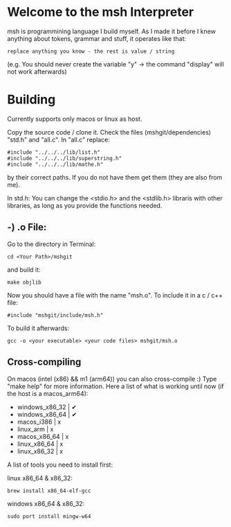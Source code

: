 # Welcome to the msh Interpreter
msh is programmining language I build myself. As I made it before I knew anything about tokens, grammar and stuff, it operates like that:

    replace anything you know - the rest is value / string

(e.g. You should never create the variable "y" -> the command "display" will not work afterwards)

# Building

Currently supports only macos or linux as host.

Copy the source code / clone it.
Check the files (mshgit/dependencies) "std.h" and "all.c". In "all.c" replace: 

    #include "../../../lib/list.h"
    #include "../../../lib/superstring.h"
    #include "../../../lib/mathe.h"

by their correct paths. If you do not have them get them (they are also from me).

In std.h: You can change the <stdio.h> and the <stdlib.h> libraris with other libraries, as long as you provide the functions needed.

## -) .o File: 
Go to the directory in Terminal:

    cd <Your Path>/mshgit

and build it:

    make objlib

Now you should have a file with the name
"msh.o". 
To include it in a c / c++ file:

    #include "mshgit/include/msh.h"

To build it afterwards:

    gcc -o <your executable> <your code files> mshgit/msh.o

## Cross-compiling
On macos (intel (x86) && m1 (arm64)) you can also cross-compile :)
Type "make help" for more information.
Here a list of what is working until now (if the host is a macos_arm64):
- windows_x86_32 | ✔
- windows_x86_64 | ✔
- macos_i386     | x
- linux_arm      | x
- macos_x86_64   | x
- linux_x86_64   | x
- linux_x86_32   | x

A list of tools you need to install first:

linux x86_64 & x86_32:

    brew install x86_64-elf-gcc

windows x86_64 & x86_32:

    sudo port install mingw-w64




